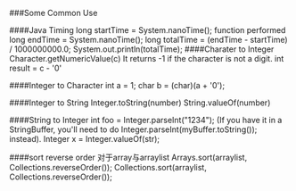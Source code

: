 ###Some Common Use

####Java Timing
long startTime = System.nanoTime();
function performed
long endTime = System.nanoTime();
long totalTime = (endTime - startTime) / 1000000000.0;
System.out.println(totalTime);
####Charater to Integer
Character.getNumericValue(c)
It returns -1 if the character is not a digit.
int result = c - '0'

####Integer to Character
int a = 1;
char b = (char)(a + '0');

####Integer to String
Integer.toString(number)
String.valueOf(number)

####String to Integer
int foo = Integer.parseInt("1234");
(If you have it in a StringBuffer, you'll need to do Integer.parseInt(myBuffer.toString()); instead).
Integer x = Integer.valueOf(str);

####sort reverse order
对于array与arraylist
Arrays.sort(arraylist, Collections.reverseOrder());
Collections.sort(arraylist, Collections.reverseOrder());
